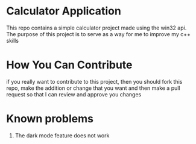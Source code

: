 # Calculator Application
This repo contains a simple calculator project made using the win32 api. The purpose of this project is to serve as a way for me to improve my c++ skills

# How You Can Contribute
if you really want to contribute to this project, then you should fork this repo, make the addition or change that you want and then make a pull request so that I can review and approve you changes

# Known problems
1. The dark mode feature does not work

